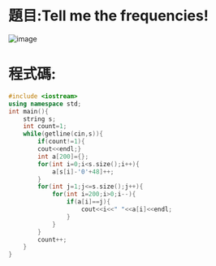 # 題目:Tell me the frequencies!
![image](https://github.com/HoChenYu/Programming-practice/assets/63805851/87cac3d8-b524-428b-bd80-9dea974e0eab)
# 程式碼:
````C++
#include <iostream>
using namespace std;
int main(){
	string s;
	int count=1;
	while(getline(cin,s)){
		if(count!=1){
		cout<<endl;}
		int a[200]={};
		for(int i=0;i<s.size();i++){
			a[s[i]-'0'+48]++;
		}
		for(int j=1;j<=s.size();j++){
			for(int i=200;i>0;i--){
				if(a[i]==j){
					cout<<i<<" "<<a[i]<<endl;
				}
			}
		}
		count++;
	}
}
````
